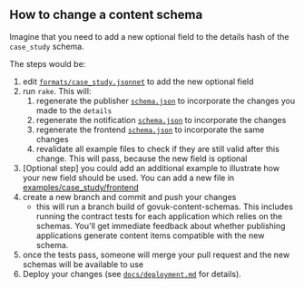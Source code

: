 ## How to change a content schema

Imagine that you need to add a new optional field to the details hash of the
`case_study` schema.

The steps would be:

1. edit [`formats/case_study.jsonnet`](/formats/case_study.jsonnet) to
   add the new optional field
2. run `rake`. This will:
   1. regenerate the publisher [`schema.json`](/dist/formats/case_study/publisher/schema.json) to incorporate the changes you made to the `details`
   2. regenerate the notification [`schema.json`](/dist/formats/case_study/notification/schema.json) to incorporate the changes
   3. regenerate the frontend [`schema.json`](/dist/formats/case_study/frontend/schema.json) to incorporate the same changes
   4. revalidate all example files to check if they are still valid after this change. This will pass, because the new field is optional
3. [Optional step] you could add an additional example to illustrate how your new field should be used. You can add a new file in [examples/case_study/frontend](/examples/case_study/frontend)
4. create a new branch and commit and push your changes
   - this will run a branch build of govuk-content-schemas. This includes running the contract tests for each application which relies on the schemas. You'll get immediate feedback about whether publishing applications generate content items compatible with the new schema.
5. once the tests pass, someone will merge your pull request and the new schemas will be available to use
6. Deploy your changes (see [`docs/deployment.md`](docs/deployment.md) for details).

